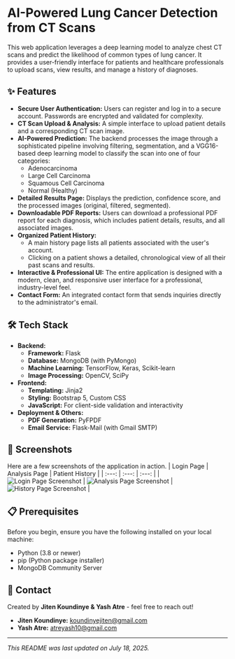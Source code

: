 # AI-Powered Lung Cancer Detection from CT Scans

This web application leverages a deep learning model to analyze chest CT scans and predict the likelihood of common types of lung cancer. It provides a user-friendly interface for patients and healthcare professionals to upload scans, view results, and manage a history of diagnoses.

## ✨ Features

- **Secure User Authentication:** Users can register and log in to a secure account. Passwords are encrypted and validated for complexity.
- **CT Scan Upload & Analysis:** A simple interface to upload patient details and a corresponding CT scan image.
- **AI-Powered Prediction:** The backend processes the image through a sophisticated pipeline involving filtering, segmentation, and a VGG16-based deep learning model to classify the scan into one of four categories:
    - Adenocarcinoma
    - Large Cell Carcinoma
    - Squamous Cell Carcinoma
    - Normal (Healthy)
- **Detailed Results Page:** Displays the prediction, confidence score, and the processed images (original, filtered, segmented).
- **Downloadable PDF Reports:** Users can download a professional PDF report for each diagnosis, which includes patient details, results, and all associated images.
- **Organized Patient History:**
    - A main history page lists all patients associated with the user's account.
    - Clicking on a patient shows a detailed, chronological view of all their past scans and results.
- **Interactive & Professional UI:** The entire application is designed with a modern, clean, and responsive user interface for a professional, industry-level feel.
- **Contact Form:** An integrated contact form that sends inquiries directly to the administrator's email.

## 🛠️ Tech Stack

- **Backend:**
    - **Framework:** Flask
    - **Database:** MongoDB (with PyMongo)
    - **Machine Learning:** TensorFlow, Keras, Scikit-learn
    - **Image Processing:** OpenCV, SciPy
- **Frontend:**
    - **Templating:** Jinja2
    - **Styling:** Bootstrap 5, Custom CSS
    - **JavaScript:** For client-side validation and interactivity
- **Deployment & Others:**
    - **PDF Generation:** PyFPDF
    - **Email Service:** Flask-Mail (with Gmail SMTP)
    
## 📸 Screenshots

Here are a few screenshots of the application in action.
| Login Page | Analysis Page | Patient History |
| :---: | :---: | :---: |
| ![Login Page Screenshot](./screenshots/login-page.png) | ![Analysis Page Screenshot](./screenshots/analysis-page.png) | ![History Page Screenshot](./screenshots/history-page.png) |


## 📋 Prerequisites

Before you begin, ensure you have the following installed on your local machine:
- Python (3.8 or newer)
- pip (Python package installer)
- MongoDB Community Server

## 📧 Contact

Created by **Jiten Koundinye & Yash Atre** - feel free to reach out!

- **Jiten Koundinye:** koundinyejiten@gmail.com
- **Yash Atre:** atreyash10@gmail.com

---
*This README was last updated on July 18, 2025.*
